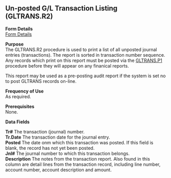 ##  Un-posted G/L Transaction Listing (GLTRANS.R2)

<PageHeader />

**Form Details**  
[ Form Details ](GLTRANS-R2-1/README.md)   

**Purpose**  
The GLTRANS.R2 procedure is used to print a list of all unposted journal entries (transactions). The report is sorted in transaction number sequence. Any records which print on this report must be posted via the [ GLTRANS.P1 ](../../GL-PROCESS/GLTRANS-P1/README.md) procedure before they will appear on any finanical reports.   
  
This report may be used as a pre-posting audit report if the system is set no
to post GLTRANS records on-line.

**Frequency of Use**  
As required.

**Prerequisites**  
None.

**Data Fields**

**Tr#** The transaction (journal) number.  
**Tr.Date** The transaction date for the journal entry.  
**Posted** The date onm which this transaction was posted. If this field is
blank, the record has not yet been posted.  
**Jnl#** The journal number to which this transaction belongs.  
**Description** The notes from the transaction report. Also found in this
column are detail lines from the transaction record, including line number,
account number, account description and amount.  
  
<badge text= "Version 8.10.57" vertical="middle" />

<PageFooter />